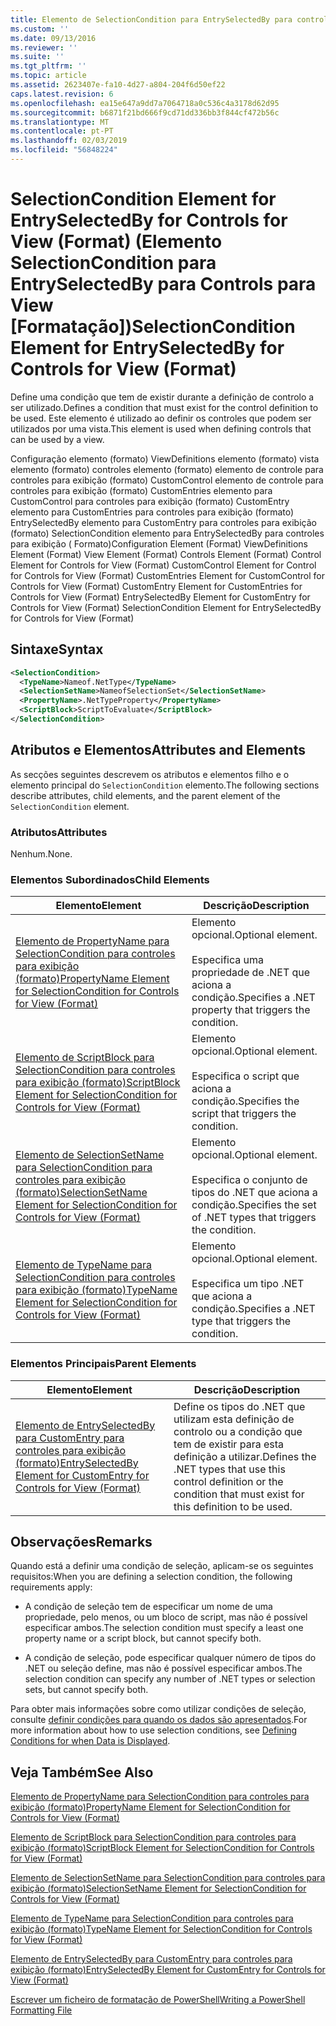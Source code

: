 ```yaml
---
title: Elemento de SelectionCondition para EntrySelectedBy para controles para exibição (formato) | Documentos da Microsoft
ms.custom: ''
ms.date: 09/13/2016
ms.reviewer: ''
ms.suite: ''
ms.tgt_pltfrm: ''
ms.topic: article
ms.assetid: 2623407e-fa10-4d27-a804-204f6d50ef22
caps.latest.revision: 6
ms.openlocfilehash: ea15e647a9dd7a7064718a0c536c4a3178d62d95
ms.sourcegitcommit: b6871f21bd666f9cd71dd336bb3f844cf472b56c
ms.translationtype: MT
ms.contentlocale: pt-PT
ms.lasthandoff: 02/03/2019
ms.locfileid: "56848224"
---
```

# <a name="selectioncondition-element-for-entryselectedby-for-controls-for-view-format"></a><span data-ttu-id="0767d-102">SelectionCondition Element for EntrySelectedBy for Controls for View (Format) (Elemento SelectionCondition para EntrySelectedBy para Controls para View [Formatação])</span><span class="sxs-lookup"><span data-stu-id="0767d-102">SelectionCondition Element for EntrySelectedBy for Controls for View (Format)</span></span>

<span data-ttu-id="0767d-103">Define uma condição que tem de existir durante a definição de controlo a ser utilizado.</span><span class="sxs-lookup"><span data-stu-id="0767d-103">Defines a condition that must exist for the control definition to be used.</span></span> <span data-ttu-id="0767d-104">Este elemento é utilizado ao definir os controles que podem ser utilizados por uma vista.</span><span class="sxs-lookup"><span data-stu-id="0767d-104">This element is used when defining controls that can be used by a view.</span></span>

<span data-ttu-id="0767d-105">Configuração elemento (formato) ViewDefinitions elemento (formato) vista elemento (formato) controles elemento (formato) elemento de controle para controles para exibição (formato) CustomControl elemento de controle para controles para exibição (formato) CustomEntries elemento para CustomControl para controles para exibição (formato) CustomEntry elemento para CustomEntries para controles para exibição (formato) EntrySelectedBy elemento para CustomEntry para controles para exibição (formato) SelectionCondition elemento para EntrySelectedBy para controles para exibição ( Formato)</span><span class="sxs-lookup"><span data-stu-id="0767d-105">Configuration Element (Format) ViewDefinitions Element (Format) View Element (Format) Controls Element (Format) Control Element for Controls for View (Format) CustomControl Element for Control for Controls for View (Format) CustomEntries Element for CustomControl for Controls for View (Format) CustomEntry Element for CustomEntries for Controls for View (Format) EntrySelectedBy Element for CustomEntry for Controls for View (Format) SelectionCondition Element for EntrySelectedBy for Controls for View (Format)</span></span>

## <a name="syntax"></a><span data-ttu-id="0767d-106">Sintaxe</span><span class="sxs-lookup"><span data-stu-id="0767d-106">Syntax</span></span>

```xml
<SelectionCondition>
  <TypeName>Nameof.NetType</TypeName>
  <SelectionSetName>NameofSelectionSet</SelectionSetName>
  <PropertyName>.NetTypeProperty</PropertyName>
  <ScriptBlock>ScriptToEvaluate</ScriptBlock>
</SelectionCondition>
```

## <a name="attributes-and-elements"></a><span data-ttu-id="0767d-107">Atributos e Elementos</span><span class="sxs-lookup"><span data-stu-id="0767d-107">Attributes and Elements</span></span>

<span data-ttu-id="0767d-108">As secções seguintes descrevem os atributos e elementos filho e o elemento principal do `SelectionCondition` elemento.</span><span class="sxs-lookup"><span data-stu-id="0767d-108">The following sections describe attributes, child elements, and the parent element of the `SelectionCondition` element.</span></span>

### <a name="attributes"></a><span data-ttu-id="0767d-109">Atributos</span><span class="sxs-lookup"><span data-stu-id="0767d-109">Attributes</span></span>

<span data-ttu-id="0767d-110">Nenhum.</span><span class="sxs-lookup"><span data-stu-id="0767d-110">None.</span></span>

### <a name="child-elements"></a><span data-ttu-id="0767d-111">Elementos Subordinados</span><span class="sxs-lookup"><span data-stu-id="0767d-111">Child Elements</span></span>

|<span data-ttu-id="0767d-112">Elemento</span><span class="sxs-lookup"><span data-stu-id="0767d-112">Element</span></span>|<span data-ttu-id="0767d-113">Descrição</span><span class="sxs-lookup"><span data-stu-id="0767d-113">Description</span></span>|
|-------------|-----------------|
|[<span data-ttu-id="0767d-114">Elemento de PropertyName para SelectionCondition para controles para exibição (formato)</span><span class="sxs-lookup"><span data-stu-id="0767d-114">PropertyName Element for SelectionCondition for Controls for View (Format)</span></span>](./propertyname-element-for-selectioncondition-for-controls-for-view-format.md)|<span data-ttu-id="0767d-115">Elemento opcional.</span><span class="sxs-lookup"><span data-stu-id="0767d-115">Optional element.</span></span><br /><br /> <span data-ttu-id="0767d-116">Especifica uma propriedade de .NET que aciona a condição.</span><span class="sxs-lookup"><span data-stu-id="0767d-116">Specifies a .NET property that triggers the condition.</span></span>|
|[<span data-ttu-id="0767d-117">Elemento de ScriptBlock para SelectionCondition para controles para exibição (formato)</span><span class="sxs-lookup"><span data-stu-id="0767d-117">ScriptBlock Element for SelectionCondition for Controls for View (Format)</span></span>](./scriptblock-element-for-selectioncondition-for-controls-for-view-format.md)|<span data-ttu-id="0767d-118">Elemento opcional.</span><span class="sxs-lookup"><span data-stu-id="0767d-118">Optional element.</span></span><br /><br /> <span data-ttu-id="0767d-119">Especifica o script que aciona a condição.</span><span class="sxs-lookup"><span data-stu-id="0767d-119">Specifies the script that triggers the condition.</span></span>|
|[<span data-ttu-id="0767d-120">Elemento de SelectionSetName para SelectionCondition para controles para exibição (formato)</span><span class="sxs-lookup"><span data-stu-id="0767d-120">SelectionSetName Element for SelectionCondition for Controls for View (Format)</span></span>](./selectionsetname-element-for-selectioncondition-for-controls-for-view-format.md)|<span data-ttu-id="0767d-121">Elemento opcional.</span><span class="sxs-lookup"><span data-stu-id="0767d-121">Optional element.</span></span><br /><br /> <span data-ttu-id="0767d-122">Especifica o conjunto de tipos do .NET que aciona a condição.</span><span class="sxs-lookup"><span data-stu-id="0767d-122">Specifies the set of .NET types that triggers the condition.</span></span>|
|[<span data-ttu-id="0767d-123">Elemento de TypeName para SelectionCondition para controles para exibição (formato)</span><span class="sxs-lookup"><span data-stu-id="0767d-123">TypeName Element for SelectionCondition for Controls for View (Format)</span></span>](./typename-element-for-selectioncondition-for-controls-for-view-format.md)|<span data-ttu-id="0767d-124">Elemento opcional.</span><span class="sxs-lookup"><span data-stu-id="0767d-124">Optional element.</span></span><br /><br /> <span data-ttu-id="0767d-125">Especifica um tipo .NET que aciona a condição.</span><span class="sxs-lookup"><span data-stu-id="0767d-125">Specifies a .NET type that triggers the condition.</span></span>|

### <a name="parent-elements"></a><span data-ttu-id="0767d-126">Elementos Principais</span><span class="sxs-lookup"><span data-stu-id="0767d-126">Parent Elements</span></span>

|<span data-ttu-id="0767d-127">Elemento</span><span class="sxs-lookup"><span data-stu-id="0767d-127">Element</span></span>|<span data-ttu-id="0767d-128">Descrição</span><span class="sxs-lookup"><span data-stu-id="0767d-128">Description</span></span>|
|-------------|-----------------|
|[<span data-ttu-id="0767d-129">Elemento de EntrySelectedBy para CustomEntry para controles para exibição (formato)</span><span class="sxs-lookup"><span data-stu-id="0767d-129">EntrySelectedBy Element for CustomEntry for Controls for View (Format)</span></span>](./entryselectedby-element-for-customentry-for-controls-for-view-format.md)|<span data-ttu-id="0767d-130">Define os tipos do .NET que utilizam esta definição de controlo ou a condição que tem de existir para esta definição a utilizar.</span><span class="sxs-lookup"><span data-stu-id="0767d-130">Defines the .NET types that use this control definition or the condition that must exist for this definition to be used.</span></span>|

## <a name="remarks"></a><span data-ttu-id="0767d-131">Observações</span><span class="sxs-lookup"><span data-stu-id="0767d-131">Remarks</span></span>

<span data-ttu-id="0767d-132">Quando está a definir uma condição de seleção, aplicam-se os seguintes requisitos:</span><span class="sxs-lookup"><span data-stu-id="0767d-132">When you are defining a selection condition, the following requirements apply:</span></span>

- <span data-ttu-id="0767d-133">A condição de seleção tem de especificar um nome de uma propriedade, pelo menos, ou um bloco de script, mas não é possível especificar ambos.</span><span class="sxs-lookup"><span data-stu-id="0767d-133">The selection condition must specify a least one property name or a script block, but cannot specify both.</span></span>

- <span data-ttu-id="0767d-134">A condição de seleção, pode especificar qualquer número de tipos do .NET ou seleção define, mas não é possível especificar ambos.</span><span class="sxs-lookup"><span data-stu-id="0767d-134">The selection condition can specify any number of .NET types or selection sets, but cannot specify both.</span></span>

<span data-ttu-id="0767d-135">Para obter mais informações sobre como utilizar condições de seleção, consulte [definir condições para quando os dados são apresentados](./defining-conditions-for-displaying-data.md).</span><span class="sxs-lookup"><span data-stu-id="0767d-135">For more information about how to use selection conditions, see [Defining Conditions for when Data is Displayed](./defining-conditions-for-displaying-data.md).</span></span>

## <a name="see-also"></a><span data-ttu-id="0767d-136">Veja Também</span><span class="sxs-lookup"><span data-stu-id="0767d-136">See Also</span></span>

[<span data-ttu-id="0767d-137">Elemento de PropertyName para SelectionCondition para controles para exibição (formato)</span><span class="sxs-lookup"><span data-stu-id="0767d-137">PropertyName Element for SelectionCondition for Controls for View (Format)</span></span>](./propertyname-element-for-selectioncondition-for-controls-for-view-format.md)

[<span data-ttu-id="0767d-138">Elemento de ScriptBlock para SelectionCondition para controles para exibição (formato)</span><span class="sxs-lookup"><span data-stu-id="0767d-138">ScriptBlock Element for SelectionCondition for Controls for View (Format)</span></span>](./scriptblock-element-for-selectioncondition-for-controls-for-view-format.md)

[<span data-ttu-id="0767d-139">Elemento de SelectionSetName para SelectionCondition para controles para exibição (formato)</span><span class="sxs-lookup"><span data-stu-id="0767d-139">SelectionSetName Element for SelectionCondition for Controls for View (Format)</span></span>](./selectionsetname-element-for-selectioncondition-for-controls-for-view-format.md)

[<span data-ttu-id="0767d-140">Elemento de TypeName para SelectionCondition para controles para exibição (formato)</span><span class="sxs-lookup"><span data-stu-id="0767d-140">TypeName Element for SelectionCondition for Controls for View (Format)</span></span>](./typename-element-for-selectioncondition-for-controls-for-view-format.md)

[<span data-ttu-id="0767d-141">Elemento de EntrySelectedBy para CustomEntry para controles para exibição (formato)</span><span class="sxs-lookup"><span data-stu-id="0767d-141">EntrySelectedBy Element for CustomEntry for Controls for View (Format)</span></span>](./entryselectedby-element-for-customentry-for-controls-for-view-format.md)

[<span data-ttu-id="0767d-142">Escrever um ficheiro de formatação de PowerShell</span><span class="sxs-lookup"><span data-stu-id="0767d-142">Writing a PowerShell Formatting File</span></span>](./writing-a-powershell-formatting-file.md)
